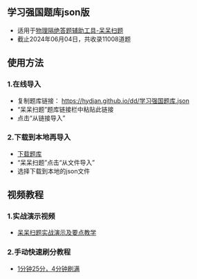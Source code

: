 ## 学习强国题库json版

* 适用于[物理隔绝答题辅助工具-呆呆扫题](https://play.google.com/store/apps/details?id=com.hydjan.daydayscanner)
* 截止2024年06月04日，共收录11008道题

## 使用方法
### 1.在线导入
* 复制题库链接： https://hydjan.github.io/dd/学习强国题库.json
* “呆呆扫题”题库链接栏中粘贴此链接
* 点击“从链接导入”

### 2.下载到本地再导入
* [下载题库](https://hydjan.github.io/dd/学习强国题库.json)
* “呆呆扫题”点击“从文件导入”
* 选择下载到本地的json文件

## 视频教程
### 1.实战演示视频
* [呆呆扫题实战演示及要点教学](https://youtu.be/ZHS6c2Nw144)

### 2.手动快速刷分教程
* [1分钟25分，4分钟刷满](https://youtu.be/ekL1FpBf9RE)